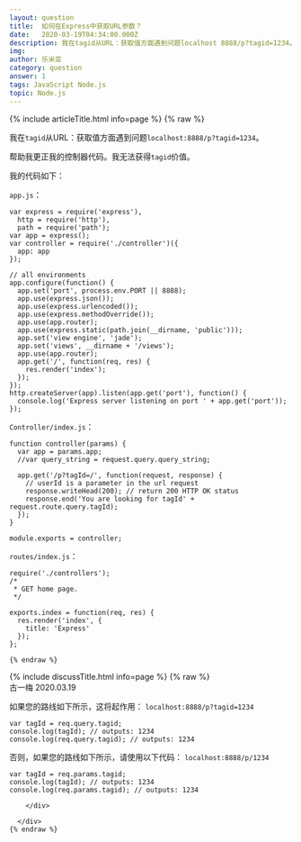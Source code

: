 ```yaml
---
layout: question
title:  如何在Express中获取URL参数？
date:   2020-03-19T04:34:00.000Z
description: 我在tagid从URL：获取值方面遇到问题localhost 8888/p?tagid=1234。帮助我更正我的控制器代码。我无法获得tagid价值。...
img: 
author: 乐米亚
category: question
answer: 1
tags: JavaScript Node.js
topic: Node.js
---
```

<div class="article-root">
  <div class="article">
    {% include articleTitle.html info=page %}
    {% raw %}
    <div class="article-content"><p><font style="vertical-align: inherit;"><font style="vertical-align: inherit;">我在</font></font><code>tagid</code><font style="vertical-align: inherit;"><font style="vertical-align: inherit;">从URL：</font><font style="vertical-align: inherit;">获取值方面遇到问题</font></font><code>localhost:8888/p?tagid=1234</code><font style="vertical-align: inherit;"><font style="vertical-align: inherit;">。</font></font></p>

<p><font style="vertical-align: inherit;"><font style="vertical-align: inherit;">帮助我更正我的控制器代码。</font><font style="vertical-align: inherit;">我无法获得</font></font><code>tagid</code><font style="vertical-align: inherit;"><font style="vertical-align: inherit;">价值。</font></font></p>

<p><font style="vertical-align: inherit;"><font style="vertical-align: inherit;">我的代码如下：</font></font></p>

<p><code>app.js</code><font style="vertical-align: inherit;"><font style="vertical-align: inherit;">：</font></font></p>

<pre><code>var express = require('express'),<font></font>
  http = require('http'),<font></font>
  path = require('path');<font></font>
var app = express();<font></font>
var controller = require('./controller')({<font></font>
  app: app<font></font>
});<font></font>
<font></font>
// all environments<font></font>
app.configure(function() {<font></font>
  app.set('port', process.env.PORT || 8888);<font></font>
  app.use(express.json());<font></font>
  app.use(express.urlencoded());<font></font>
  app.use(express.methodOverride());<font></font>
  app.use(app.router);<font></font>
  app.use(express.static(path.join(__dirname, 'public')));<font></font>
  app.set('view engine', 'jade');<font></font>
  app.set('views', __dirname + '/views');<font></font>
  app.use(app.router);<font></font>
  app.get('/', function(req, res) {<font></font>
    res.render('index');<font></font>
  });<font></font>
});<font></font>
http.createServer(app).listen(app.get('port'), function() {<font></font>
  console.log('Express server listening on port ' + app.get('port'));<font></font>
});<font></font>
</code></pre>

<p><code>Controller/index.js</code><font style="vertical-align: inherit;"><font style="vertical-align: inherit;">：</font></font></p>

<pre><code>function controller(params) {<font></font>
  var app = params.app;<font></font>
  //var query_string = request.query.query_string;<font></font>
<font></font>
  app.get('/p?tagId=/', function(request, response) {<font></font>
    // userId is a parameter in the url request<font></font>
    response.writeHead(200); // return 200 HTTP OK status<font></font>
    response.end('You are looking for tagId' + request.route.query.tagId);<font></font>
  });<font></font>
}<font></font>
<font></font>
module.exports = controller;<font></font>
</code></pre>

<p><code>routes/index.js</code><font style="vertical-align: inherit;"><font style="vertical-align: inherit;">：</font></font></p>

<pre><code>require('./controllers');<font></font>
/*<font></font>
 * GET home page.<font></font>
 */<font></font>
<font></font>
exports.index = function(req, res) {<font></font>
  res.render('index', {<font></font>
    title: 'Express'<font></font>
  });<font></font>
};<font></font>
</code></pre></div>
    {% endraw %}
  </div>

  <div class="discuss-wrapper">
    {% include discussTitle.html info=page %}
    {% raw %}
    <div class="discuss-item">
        <div class="discuss-parent">
          <div class="discuss-meta">
            <span class="discuss-user">古一梅</span>
            <span class="discuss-time">2020.03.19</span>
          </div>
          <div class="discuss-comment"><p><font style="vertical-align: inherit;"><font style="vertical-align: inherit;">如果您的路线如下所示，这将起作用： </font></font><code>localhost:8888/p?tagid=1234</code></p>

<pre><code>var tagId = req.query.tagid;<font></font>
console.log(tagId); // outputs: 1234<font></font>
console.log(req.query.tagid); // outputs: 1234<font></font>
</code></pre>

<p><font style="vertical-align: inherit;"><font style="vertical-align: inherit;">否则，如果您的路线如下所示，请使用以下代码： </font></font><code>localhost:8888/p/1234</code></p>

<pre><code>var tagId = req.params.tagid;<font></font>
console.log(tagId); // outputs: 1234<font></font>
console.log(req.params.tagid); // outputs: 1234<font></font>
</code></pre></div>
        </div>
        
      </div>
    {% endraw %}
  </div>
<div>

